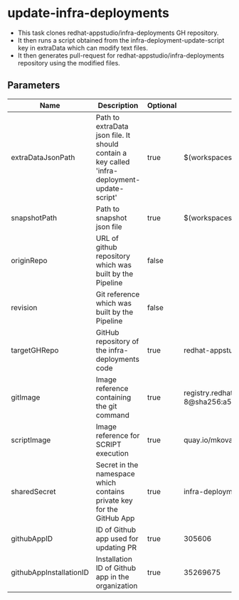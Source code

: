 # update-infra-deployments

* This task clones redhat-appstudio/infra-deployments GH repository.
* It then runs a script obtained from the infra-deployment-update-script key in extraData which can modify text files.
* It then generates pull-request for redhat-appstudio/infra-deployments repository using the modified files.


## Parameters
| Name                    | Description                                                                                  | Optional | Default Value                                                                                                                                    |
|-------------------------|----------------------------------------------------------------------------------------------|----------|--------------------------------------------------------------------------------------------------------------------------------------------------|
| extraDataJsonPath       | Path to extraData json file. It should contain a key called 'infra-deployment-update-script' | true     | $(workspaces.data.path)/extra_data.json                                                                                                          |
| snapshotPath            | Path to snapshot json file                                                                   | true     | $(workspaces.data.path)/mapped_snapshot.json                                                                                                     |
| originRepo              | URL of github repository which was built by the Pipeline                                     | false    |                                                                                                                                                  |
| revision                | Git reference which was built by the Pipeline                                                | false    |                                                                                                                                                  |
| targetGHRepo            | GitHub repository of the infra-deployments code                                              | true     | redhat-appstudio/infra-deployments                                                                                                               |
| gitImage                | Image reference containing the git command                                                   | true     | registry.redhat.io/openshift-pipelines/pipelines-git-init-rhel8:v1.8.2-8@sha256:a538c423e7a11aae6ae582a411fdb090936458075f99af4ce5add038bb6983e8 |
| scriptImage             | Image reference for SCRIPT execution                                                         | true     | quay.io/mkovarik/ose-cli-git:4.11                                                                                                                |
| sharedSecret            | Secret in the namespace which contains private key for the GitHub App                        | true     | infra-deployments-pr-creator                                                                                                                     |
| githubAppID             | ID of Github app used for updating PR                                                        | true     | 305606                                                                                                                                           |
| githubAppInstallationID | Installation ID of Github app in the organization                                            | true     | 35269675                                                                                                                                         |
